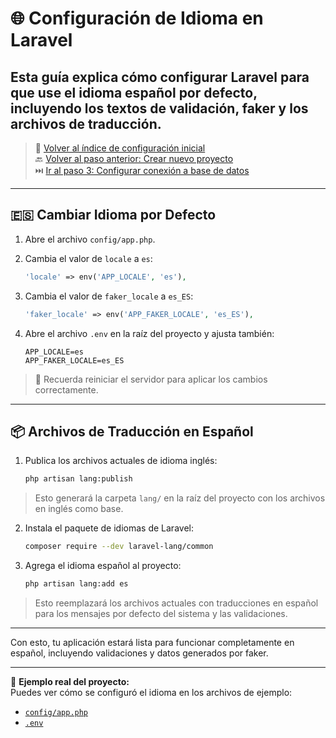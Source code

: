 # 🌐 Configuración de Idioma en Laravel

Esta guía explica cómo configurar Laravel para que use el idioma español por defecto, incluyendo los textos de validación, faker y los archivos de traducción.
---
> 🔗 [Volver al índice de configuración inicial](./index.md)  
> 🔙 [Volver al paso anterior: Crear nuevo proyecto](./new-project.md)  
> ⏭️ [Ir al paso 3: Configurar conexión a base de datos](./database-config.md)
---

## 🇪🇸 Cambiar Idioma por Defecto

1. Abre el archivo `config/app.php`.

2. Cambia el valor de `locale` a `es`:

   ```php
   'locale' => env('APP_LOCALE', 'es'),
   ```

3. Cambia el valor de `faker_locale` a `es_ES`:

   ```php
   'faker_locale' => env('APP_FAKER_LOCALE', 'es_ES'),
   ```

4. Abre el archivo `.env` en la raíz del proyecto y ajusta también:

   ```dotenv
   APP_LOCALE=es
   APP_FAKER_LOCALE=es_ES
   ```

> 🧠 Recuerda reiniciar el servidor para aplicar los cambios correctamente.

---

## 📦 Archivos de Traducción en Español

1. Publica los archivos actuales de idioma inglés:

   ```bash
   php artisan lang:publish
   ```

> Esto generará la carpeta `lang/` en la raíz del proyecto con los archivos en inglés como base.

2. Instala el paquete de idiomas de Laravel:

   ```bash
   composer require --dev laravel-lang/common
   ```

3. Agrega el idioma español al proyecto:

   ```bash
   php artisan lang:add es
   ```

> Esto reemplazará los archivos actuales con traducciones en español para los mensajes por defecto del sistema y las validaciones.

---

Con esto, tu aplicación estará lista para funcionar completamente en español, incluyendo validaciones y datos generados por faker.

---

🔎 **Ejemplo real del proyecto:**  
Puedes ver cómo se configuró el idioma en los archivos de ejemplo:  
- [`config/app.php`](./examples/config/app.php)
- [`.env`](./examples/.env)
